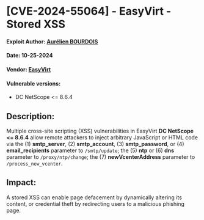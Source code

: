 # [CVE-2024-55064] - EasyVirt - Stored XSS
#### Exploit Author: [Aurélien BOURDOIS](https://www.linkedin.com/in/aurelien-bourdois)
#### Date: 10-25-2024
#### Vendor: [EasyVirt](https://www.easyvirt.com/)
#### Vulnerable versions: 
- DC NetScope <= 8.6.4

## Description:
Multiple cross-site scripting (XSS) vulnerabilities in EasyVirt **DC NetScope <= 8.6.4** allow remote attackers to inject arbitrary JavaScript or HTML code via the (1) **smtp_server**, (2) **smtp_account**, (3) **smtp_password**, or (4) **email_recipients** parameter to `/smtp/update`; the (5) **ntp** or (6) **dns** parameter to `/proxy/ntp/change`; the (7) **newVcenterAddress** parameter to `/process_new_vcenter`.

## Impact:
A stored XSS can enable page defacement by dynamically altering its content, or credential theft by redirecting users to a malicious phishing page.
